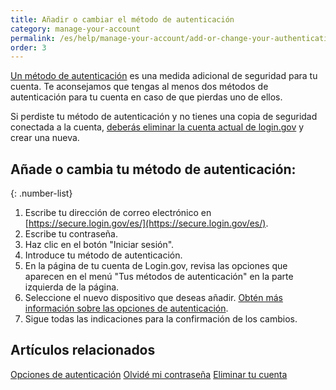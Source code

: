 ```yaml
---
title: Añadir o cambiar el método de autenticación
category: manage-your-account
permalink: /es/help/manage-your-account/add-or-change-your-authentication-method/
order: 3
---
```

[Un método de autenticación](https://login.gov/es/help/get-started/authentication-options/) es una medida adicional de seguridad para tu cuenta. Te aconsejamos que tengas al menos dos métodos de autenticación para tu cuenta en caso de que pierdas uno de ellos.

Si perdiste tu método de autenticación y no tienes una copia de seguridad conectada a la cuenta, [deberás eliminar la cuenta actual de login.gov](https://login.gov/es/help/manage-your-account/delete-your-account/) y crear una nueva.

## Añade o cambia tu método de autenticación:

{: .number-list}
1. Escribe tu dirección de correo electrónico en [https://secure.login.gov/es/](https://secure.login.gov/es/).
2. Escribe tu contraseña.
3. Haz clic en el botón "Iniciar sesión".
4. Introduce tu método de autenticación.
5. En la página de tu cuenta de Login.gov, revisa las opciones que aparecen en el menú "Tus métodos de autenticación" en la parte izquierda de la página.
6. Seleccione el nuevo dispositivo que deseas añadir. [Obtén más información sobre las opciones de autenticación](https://login.gov/es/help/get-started/authentication-options/).
7. Sigue todas las indicaciones para la confirmación de los cambios.

## Artículos relacionados

[Opciones de autenticación](https://login.gov/es/help/get-started/authentication-options/)
[Olvidé mi contraseña](https://login.gov/es/help/trouble-signing-in/forgot-your-password/)
[Eliminar tu cuenta](https://login.gov/es/help/manage-your-account/delete-your-account/)